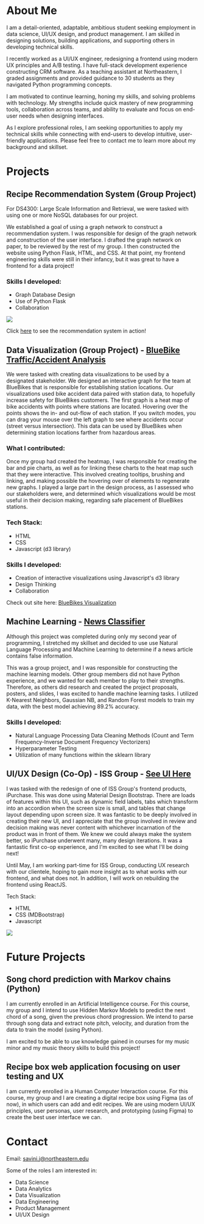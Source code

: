 # About Me
I am a detail-oriented, adaptable, ambitious student seeking employment in data science, UI/UX design, and product management. I am skilled in designing solutions, building applications, and supporting others in developing technical skills. 

I recently worked as a UI/UX engineer, redesigning a frontend using modern UX principles and A/B testing. I have full-stack development experience constructing CRM software. As a teaching assistant at Northeastern, I graded assignments and provided guidance to 30 students as they navigated Python programming concepts.

I am motivated to continue learning, honing my skills, and solving problems with technology. My strengths include quick mastery of new programming tools, collaboration across teams, and ability to evaluate and focus on end-user needs when designing interfaces.

As I explore professional roles, I am seeking opportunities to apply my technical skills while connecting with end-users to develop intuitive, user-friendly applications. Please feel free to contact me to learn more about my background and skillset.

# Projects

## Recipe Recommendation System (Group Project)
For DS4300: Large Scale Information and Retrieval, we were tasked with using one or more NoSQL databases for our project. 

We established a goal of using a graph network to construct a recommendation system. I was responsible for design of the graph network and construction of the user interface. I drafted the graph network on paper, to be reviewed by the rest of my group. I then constructed the website using Python Flask, HTML, and CSS. At that point, my frontend engineering skills were still in their infancy, but it was great to have a frontend for a data project!

### Skills I developed:
- Graph Database Design
- Use of Python Flask
- Collaboration

<img src="https://github.com/julianwsavini/julianwsavini.github.io/assets/93225744/be9a18c4-7668-4dce-8f44-f7162d6b54a3"/>

Click [here](https://drive.google.com/file/d/1TiQC1zzqniXXINrGcj9z7QzKvLYAtVs-/view) to see the recommendation system in action!


## Data Visualization (Group Project) - [BlueBike Traffic/Accident Analysis](https://github.com/julianwsavini/BlueBikes_Visualization_Final_Project)
We were tasked with creating data visualizations to be used by a designated stakeholder. We designed an interactive graph for the team at BlueBikes that is responsible for establishing station locations. Our visualizations used bike accident data paired with station data, to hopefully increase safety for BlueBikes customers. The first graph is a heat map of bike accidents with points where stations are located. Hovering over the points shows the in- and out-flow of each station. If you switch modes, you can drag your mouse over the left graph to see where accidents occur (street versus intersection). This data can be used by BlueBikes when determining station locations farther from hazardous areas.

### What I contributed:
Once my group had created the heatmap, I was responsible for creating the bar and pie charts, as well as for linking these charts to the heat map such that they were interactive. This involved creating tooltips, brushing and linking, and making possible the hovering over of elements to regenerate new graphs. I played a large part in the design process, as I assessed who our stakeholders were, and determined which visualizations would be most useful in their decision making, regarding safe placement of BlueBikes stations.

### Tech Stack:
- HTML
- CSS
- Javascript (d3 library)

### Skills I developed:
- Creation of interactive visualizations using Javascript's d3 library
- Design Thinking
- Collaboration

Check out site here: [BlueBikes Visualization](https://ds4200-s23-class.github.io/project-julian-jake-david-aneek/)


## Machine Learning - [News Classifier](https://github.com/julianwsavini/news_classification)
Although this project was completed during only my second year of programming, I stretched my skillset and decided to use use Natural Language Processing and Machine Learning to determine if a news article contains false information.

This was a group project, and I was responsible for constructing the machine learning models. Other group members did not have Python experience, and we wanted for each member to play to their strengths.  Therefore, as others did research and created the project proposals, posters, and slides, I was excited to handle machine learning tasks. I utilized K-Nearest Neighbors, Gaussian NB, and Random Forest models to train my data, with the best model achieving 89.2% accuracy.

### Skills I developed:
- Natural Language Processing Data Cleaning Methods (Count and Term Frequency-Inverse Document Frequency Vectorizers)
- Hyperparameter Testing
- Utilization of many functions within the sklearn library

  
## UI/UX Design (Co-Op) - ISS Group - [See UI Here](https://github.com/julianwsavini/Co-Op-Project)
I was tasked with the redesign of one of ISS Group's frontend products, iPurchase. This was done using Material Design Bootstrap. There are loads of features within this UI, such as dynamic field labels, tabs which transform into an accordion when the screen size is small, and tables that change layout depending upon screen size. It was fantastic to be deeply involved in creating their new UI, and I appreciate that the group involved in review and decision making was never content with whichever incarnation of the product was in front of them. We knew we could always make the system better, so iPurchase underwent many, many design iterations. It was a fantastic first co-op experience, and I'm excited to see what I'll be doing next!

Until May, I am working part-time for ISS Group, conducting UX research with our clientele, hoping to gain more insight as to what works with our frontend, and what does not. In addition, I will work on rebuilding the frontend using ReactJS.

Tech Stack:
- HTML
- CSS (MDBootstrap)
- Javascript

<img src="https://github.com/julianwsavini/julianwsavini.github.io/assets/93225744/a285bfc4-d173-47a9-b01d-f63eac242d0e"/>


# Future Projects

## Song chord prediction with Markov chains (Python)
I am currently enrolled in an Artificial Intelligence course. For this course, my group and I intend to use Hidden Markov Models to predict the next chord of a song, given the previous chord progression. We intend to parse through song data and extract note pitch, velocity, and duration from the data to train the model (using Python).

I am excited to be able to use knowledge gained in courses for my music minor and my music theory skills to build this project!

## Recipe box web application focusing on user testing and UX
I am currently enrolled in a Human Computer Interaction course. For this course, my group and I are creating a digital recipe box using Figma (as of now), in which users can add and edit recipes. We are using modern UI/UX principles, user personas, user research, and prototyping (using Figma) to create the best user interface we can.

# Contact
Email: savini.j@northeastern.edu

Some of the roles I am interested in:
- Data Science
- Data Analytics
- Data Visualization
- Data Engineering
- Product Management
- UI/UX Design
